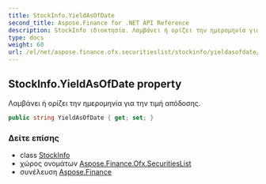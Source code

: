 ```yaml
---
title: StockInfo.YieldAsOfDate
second_title: Aspose.Finance for .NET API Reference
description: StockInfo ιδιοκτησία. Λαμβάνει ή ορίζει την ημερομηνία για την τιμή απόδοσης.
type: docs
weight: 60
url: /el/net/aspose.finance.ofx.securitieslist/stockinfo/yieldasofdate/
---
```

## StockInfo.YieldAsOfDate property

Λαμβάνει ή ορίζει την ημερομηνία για την τιμή απόδοσης.

```csharp
public string YieldAsOfDate { get; set; }
```

### Δείτε επίσης

* class [StockInfo](../)
* χώρος ονομάτων [Aspose.Finance.Ofx.SecuritiesList](../../stockinfo/)
* συνέλευση [Aspose.Finance](../../../)


